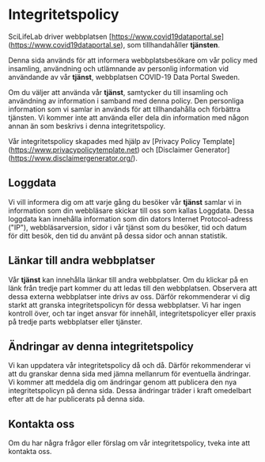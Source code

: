# Integritetspolicy

SciLifeLab driver webbplatsen [https://www.covid19dataportal.se] (https://www.covid19dataportal.se), som tillhandahåller **tjänsten**.

Denna sida används för att informera webbplatsbesökare om vår policy med insamling, användning och utlämnande av personlig information vid användande av vår **tjänst**, webbplatsen COVID-19 Data Portal Sweden.

Om du väljer att använda vår **tjänst**, samtycker du till insamling och användning av information i samband med denna policy.
Den personliga information som vi samlar in används för att tillhandahålla och förbättra tjänsten.
Vi kommer inte att använda eller dela din information med någon annan än som beskrivs i denna integritetspolicy.

Vår integritetspolicy skapades med hjälp av [Privacy Policy Template] (https://www.privacypolicytemplate.net) och [Disclaimer Generator] (https://www.disclaimergenerator.org/).

## Loggdata

Vi vill informera dig om att varje gång du besöker vår **tjänst** samlar vi in ​​information som din webbläsare skickar till oss som kallas Loggdata. Dessa loggdata kan innehålla information som din dators Internet Protocol-adress ("IP"), webbläsarversion, sidor i vår tjänst som du besöker, tid och datum för ditt besök, den tid du använt på dessa sidor och annan statistik.

<!--
## Cookies

Cookies är filer med liten mängd data som vanligtvis används some en anonym unik identifierare. Dessa skickas till din webbläsare från webbplatsen du besöker och lagras på din dators hårddisk.

Vår webbplats använder dessa "cookies" för att samla in information och för att förbättra vår **tjänst**. Du har möjlighet att antingen acceptera eller vägra dessa kakor och vet när en cookie skickas till din dator. Om du väljer att avslå våra cookies kanske du inte kan använda några delar av vår **tjänst**.

För mer allmän information om kakor, vänligen läs ["What Are Cookies"] (https://www.cookieconsent.com/what-are-cookies/).
-->

<!--
## Tjänsteleverantörer

Vi förbehåller oss rätten att anställa tredjepartsföretag och privatpersoner av följande skäl:

* För att underlätta vår **tjänst**;
* Att tillhandahålla **tjänsten** för våra räkning;
* Att utföra **tjänste**-relaterade tjänster; eller
* För att hjälpa oss att analysera hur vår **tjänst** används.

Vi vill informera våra **tjänst**-användare att dessa tredje parter har tillgång till din personliga information. Anledningen är att utföra de uppgifter som tilldelats dem på vår vägnar. De är dock skyldiga att inte avslöja eller använda informationen för något annat syfte.
-->

## Länkar till andra webbplatser

Vår **tjänst** kan innehålla länkar till andra webbplatser. Om du klickar på en länk från tredje part kommer du att ledas till den webbplatsen.
Observera att dessa externa webbplatser inte drivs av oss.
Därför rekommenderar vi dig starkt att granska integritetspolicyn för dessa webbplatser.
Vi har ingen kontroll över, och tar inget ansvar för innehåll, integritetspolicyer eller praxis på tredje parts webbplatser eller tjänster.

## Ändringar av denna integritetspolicy

Vi kan uppdatera vår integritetspolicy då och då.
Därför rekommenderar vi att du granskar denna sida med jämna mellanrum för eventuella ändringar.
Vi kommer att meddela dig om ändringar genom att publicera den nya integritetspolicyn på denna sida.
Dessa ändringar träder i kraft omedelbart efter att de har publicerats på denna sida.

## Kontakta oss

Om du har några frågor eller förslag om vår integritetspolicy, tveka inte att kontakta oss.
